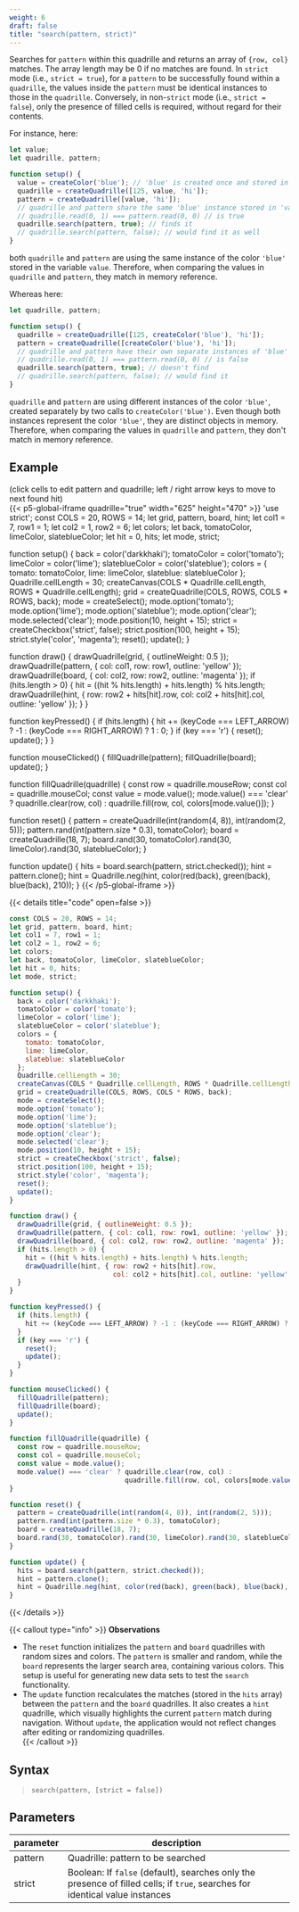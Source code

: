 ```yaml
---
weight: 6
draft: false
title: "search(pattern, strict)"
---
```


Searches for `pattern` within this quadrille and returns an array of `{row, col}` matches. The array length may be 0 if no matches are found. In `strict` mode (i.e., `strict = true`), for a `pattern` to be successfully found within a `quadrille`, the values inside the `pattern` must be identical instances to those in the `quadrille`. Conversely, in non-`strict` mode (i.e., `strict = false`), only the presence of filled cells is required, without regard for their contents.

For instance, here:
```js
let value;
let quadrille, pattern;

function setup() {
  value = createColor('blue'); // 'blue' is created once and stored in 'value'
  quadrille = createQuadrille([125, value, 'hi']); 
  pattern = createQuadrille([value, 'hi']);
  // quadrille and pattern share the same 'blue' instance stored in 'value'
  // quadrille.read(0, 1) === pattern.read(0, 0) // is true
  quadrille.search(pattern, true); // finds it
  // quadrille.search(pattern, false); // would find it as well
}
```
both `quadrille` and `pattern` are using the same instance of the color `'blue'` stored in the variable `value`. Therefore, when comparing the values in `quadrille` and `pattern`, they match in memory reference.

Whereas here:
```js
let quadrille, pattern;

function setup() {
  quadrille = createQuadrille([125, createColor('blue'), 'hi']);
  pattern = createQuadrille([createColor('blue'), 'hi']);
  // quadrille and pattern have their own separate instances of 'blue'
  // quadrille.read(0, 1) === pattern.read(0, 0) // is false
  quadrille.search(pattern, true); // doesn't find
  // quadrille.search(pattern, false); // would find it
}
```
`quadrille` and `pattern` are using different instances of the color `'blue'`, created separately by two calls to `createColor('blue')`. Even though both instances represent the color `'blue'`, they are distinct objects in memory. Therefore, when comparing the values in `quadrille` and `pattern`, they don't match in memory reference.

## Example

(click cells to edit pattern and quadrille; left / right arrow keys to move to next found hit)\
{{< p5-global-iframe quadrille="true" width="625" height="470" >}}
'use strict';
const COLS = 20, ROWS = 14;
let grid, pattern, board, hint;
let col1 = 7, row1 = 1;
let col2 = 1, row2 = 6;
let colors;
let back, tomatoColor, limeColor, slateblueColor;
let hit = 0, hits;
let mode, strict;

function setup() {
  back = color('darkkhaki');
  tomatoColor = color('tomato');
  limeColor = color('lime');
  slateblueColor = color('slateblue');
  colors = {
    tomato: tomatoColor,
    lime: limeColor,
    slateblue: slateblueColor
  };
  Quadrille.cellLength = 30;
  createCanvas(COLS * Quadrille.cellLength, ROWS * Quadrille.cellLength);
  grid = createQuadrille(COLS, ROWS, COLS * ROWS, back);
  mode = createSelect();
  mode.option('tomato');
  mode.option('lime');
  mode.option('slateblue');
  mode.option('clear');
  mode.selected('clear');
  mode.position(10, height + 15);
  strict = createCheckbox('strict', false);
  strict.position(100, height + 15);
  strict.style('color', 'magenta');
  reset();
  update();
}

function draw() {
  drawQuadrille(grid, { outlineWeight: 0.5 });
  drawQuadrille(pattern, { col: col1, row: row1, outline: 'yellow' });
  drawQuadrille(board, { col: col2, row: row2, outline: 'magenta' });
  if (hits.length > 0) {
    hit = ((hit % hits.length) + hits.length) % hits.length;
    drawQuadrille(hint, { row: row2 + hits[hit].row, 
                          col: col2 + hits[hit].col, outline: 'yellow' });
  }
}

function keyPressed() {
  if (hits.length) {
    hit += (keyCode === LEFT_ARROW) ? -1 : (keyCode === RIGHT_ARROW) ? 1 : 0;
  }
  if (key === 'r') {
    reset();
    update();
  }
}

function mouseClicked() {
  fillQuadrille(pattern);
  fillQuadrille(board);
  update();
}

function fillQuadrille(quadrille) {
  const row = quadrille.mouseRow;
  const col = quadrille.mouseCol;
  const value = mode.value();
  mode.value() === 'clear' ? quadrille.clear(row, col) : 
                             quadrille.fill(row, col, colors[mode.value()]);
}

function reset() {
  pattern = createQuadrille(int(random(4, 8)), int(random(2, 5)));
  pattern.rand(int(pattern.size * 0.3), tomatoColor);
  board = createQuadrille(18, 7);
  board.rand(30, tomatoColor).rand(30, limeColor).rand(30, slateblueColor);
}

function update() {
  hits = board.search(pattern, strict.checked());
  hint = pattern.clone();
  hint = Quadrille.neg(hint, color(red(back), green(back), blue(back), 210));
}
{{< /p5-global-iframe >}}

{{< details title="code" open=false >}}
```js
const COLS = 20, ROWS = 14;
let grid, pattern, board, hint;
let col1 = 7, row1 = 1;
let col2 = 1, row2 = 6;
let colors;
let back, tomatoColor, limeColor, slateblueColor;
let hit = 0, hits;
let mode, strict;

function setup() {
  back = color('darkkhaki');
  tomatoColor = color('tomato');
  limeColor = color('lime');
  slateblueColor = color('slateblue');
  colors = {
    tomato: tomatoColor,
    lime: limeColor,
    slateblue: slateblueColor
  };
  Quadrille.cellLength = 30;
  createCanvas(COLS * Quadrille.cellLength, ROWS * Quadrille.cellLength);
  grid = createQuadrille(COLS, ROWS, COLS * ROWS, back);
  mode = createSelect();
  mode.option('tomato');
  mode.option('lime');
  mode.option('slateblue');
  mode.option('clear');
  mode.selected('clear');
  mode.position(10, height + 15);
  strict = createCheckbox('strict', false);
  strict.position(100, height + 15);
  strict.style('color', 'magenta');
  reset();
  update();
}

function draw() {
  drawQuadrille(grid, { outlineWeight: 0.5 });
  drawQuadrille(pattern, { col: col1, row: row1, outline: 'yellow' });
  drawQuadrille(board, { col: col2, row: row2, outline: 'magenta' });
  if (hits.length > 0) {
    hit = ((hit % hits.length) + hits.length) % hits.length;
    drawQuadrille(hint, { row: row2 + hits[hit].row, 
                          col: col2 + hits[hit].col, outline: 'yellow' });
  }
}

function keyPressed() {
  if (hits.length) {
    hit += (keyCode === LEFT_ARROW) ? -1 : (keyCode === RIGHT_ARROW) ? 1 : 0;
  }
  if (key === 'r') {
    reset();
    update();
  }
}

function mouseClicked() {
  fillQuadrille(pattern);
  fillQuadrille(board);
  update();
}

function fillQuadrille(quadrille) {
  const row = quadrille.mouseRow;
  const col = quadrille.mouseCol;
  const value = mode.value();
  mode.value() === 'clear' ? quadrille.clear(row, col) : 
                             quadrille.fill(row, col, colors[mode.value()]);
}

function reset() {
  pattern = createQuadrille(int(random(4, 8)), int(random(2, 5)));
  pattern.rand(int(pattern.size * 0.3), tomatoColor);
  board = createQuadrille(18, 7);
  board.rand(30, tomatoColor).rand(30, limeColor).rand(30, slateblueColor);
}

function update() {
  hits = board.search(pattern, strict.checked());
  hint = pattern.clone();
  hint = Quadrille.neg(hint, color(red(back), green(back), blue(back), 210));
}
```
{{< /details >}}

{{< callout type="info" >}}
**Observations**  
- The `reset` function initializes the `pattern` and `board` quadrilles with random sizes and colors. The `pattern` is smaller and random, while the `board` represents the larger search area, containing various colors. This setup is useful for generating new data sets to test the `search` functionality.  
- The `update` function recalculates the matches (stored in the `hits` array) between the `pattern` and the `board` quadrilles. It also creates a `hint` quadrille, which visually highlights the current `pattern` match during navigation. Without `update`, the application would not reflect changes after editing or randomizing quadrilles.  
{{< /callout >}}

## Syntax

> `search(pattern, [strict = false])`

## Parameters

| parameter | description                                                                                                      |
|-----------|------------------------------------------------------------------------------------------------------------------|
| pattern   | Quadrille: pattern to be searched                                                                                |
| strict    | Boolean: If `false` (default), searches only the presence of filled cells; if `true`, searches for identical value instances |